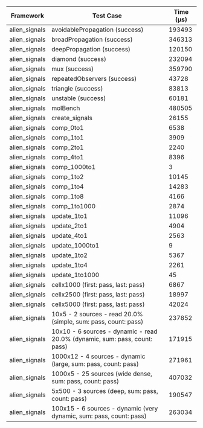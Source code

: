| Framework | Test Case | Time (μs) |
| --- | --- | --- |
| alien_signals | avoidablePropagation (success) | 193493 |
| alien_signals | broadPropagation (success) | 346313 |
| alien_signals | deepPropagation (success) | 120150 |
| alien_signals | diamond (success) | 232094 |
| alien_signals | mux (success) | 359790 |
| alien_signals | repeatedObservers (success) | 43728 |
| alien_signals | triangle (success) | 83813 |
| alien_signals | unstable (success) | 60181 |
| alien_signals | molBench | 480505 |
| alien_signals | create_signals | 26155 |
| alien_signals | comp_0to1 | 6538 |
| alien_signals | comp_1to1 | 3909 |
| alien_signals | comp_2to1 | 2240 |
| alien_signals | comp_4to1 | 8396 |
| alien_signals | comp_1000to1 | 3 |
| alien_signals | comp_1to2 | 10145 |
| alien_signals | comp_1to4 | 14283 |
| alien_signals | comp_1to8 | 4166 |
| alien_signals | comp_1to1000 | 2874 |
| alien_signals | update_1to1 | 11096 |
| alien_signals | update_2to1 | 4904 |
| alien_signals | update_4to1 | 2563 |
| alien_signals | update_1000to1 | 9 |
| alien_signals | update_1to2 | 5367 |
| alien_signals | update_1to4 | 2261 |
| alien_signals | update_1to1000 | 45 |
| alien_signals | cellx1000 (first: pass, last: pass) | 6867 |
| alien_signals | cellx2500 (first: pass, last: pass) | 18997 |
| alien_signals | cellx5000 (first: pass, last: pass) | 42024 |
| alien_signals | 10x5 - 2 sources - read 20.0% (simple, sum: pass, count: pass) | 237852 |
| alien_signals | 10x10 - 6 sources - dynamic - read 20.0% (dynamic, sum: pass, count: pass) | 171915 |
| alien_signals | 1000x12 - 4 sources - dynamic (large, sum: pass, count: pass) | 271961 |
| alien_signals | 1000x5 - 25 sources (wide dense, sum: pass, count: pass) | 407032 |
| alien_signals | 5x500 - 3 sources (deep, sum: pass, count: pass) | 190547 |
| alien_signals | 100x15 - 6 sources - dynamic (very dynamic, sum: pass, count: pass) | 263034 |
